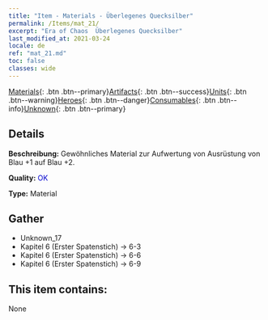 ```yaml
---
title: "Item - Materials - Überlegenes Quecksilber"
permalink: /Items/mat_21/
excerpt: "Era of Chaos  Überlegenes Quecksilber"
last_modified_at: 2021-03-24
locale: de
ref: "mat_21.md"
toc: false
classes: wide
---
```

 [Materials](/de/Items/){: .btn .btn--primary}[Artifacts](/de/Items/Artifacts/){: .btn .btn--success}[Units](/de/Items/Units/){: .btn .btn--warning}[Heroes](/de/Items/Heroes/){: .btn .btn--danger}[Consumables](/de/Items/Consumables/){: .btn .btn--info}[Unknown](/de/Items/Unknown/){: .btn .btn--primary}

## Details
 **Beschreibung:** Gewöhnliches Material zur Aufwertung von Ausrüstung von Blau +1 auf Blau +2.

 **Quality:** <span style="color: #0000CD">OK</span>

 **Type:** Material

## Gather

*    Unknown_17 
*    Kapitel 6 (Erster Spatenstich) -> 6-3 
*    Kapitel 6 (Erster Spatenstich) -> 6-6 
*    Kapitel 6 (Erster Spatenstich) -> 6-9 

## This item contains:

  None

